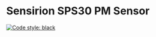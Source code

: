 # Sensirion SPS30 PM Sensor

[![Code style: black](https://img.shields.io/badge/code%20style-black-000000.svg)](https://github.com/psf/black)
